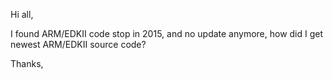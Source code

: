 Hi all,

I found ARM/EDKII code stop in 2015, and no update anymore, how did I get newest ARM/EDKII source code?

Thanks,
